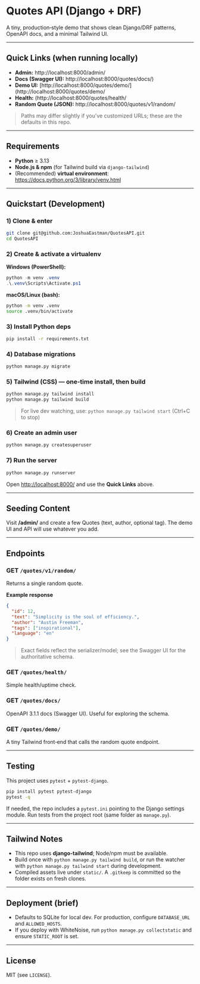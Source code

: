 # Quotes API (Django + DRF)

A tiny, production‑style demo that shows clean Django/DRF patterns, OpenAPI docs, and a minimal Tailwind UI.

---

## Quick Links (when running locally)

* **Admin:** http://localhost:8000/admin/
* **Docs (Swagger UI):** http://localhost:8000/quotes/docs/)
* **Demo UI:** [http://localhost:8000/quotes/demo/](http://localhost:8000/quotes/demo/
* **Health:** (http://localhost:8000/quotes/health/
* **Random Quote (JSON):** http://localhost:8000/quotes/v1/random/

> Paths may differ slightly if you’ve customized URLs; these are the defaults in this repo.

---

## Requirements

* **Python** ≥ 3.13
* **Node.js & npm** (for Tailwind build via `django-tailwind`)
* (Recommended) **virtual environment**: https://docs.python.org/3/library/venv.html

---

## Quickstart (Development)

### 1) Clone & enter

```bash
git clone git@github.com:JoshuaEastman/QuotesAPI.git
cd QuotesAPI
```

### 2) Create & activate a virtualenv

**Windows (PowerShell):**

```powershell
python -m venv .venv
.\.venv\Scripts\Activate.ps1
```

**macOS/Linux (bash):**

```bash
python -m venv .venv
source .venv/bin/activate
```

### 3) Install Python deps

```bash
pip install -r requirements.txt
```

### 4) Database migrations

```bash
python manage.py migrate
```

### 5) Tailwind (CSS) — one‑time install, then build

```bash
python manage.py tailwind install
python manage.py tailwind build
```

> For live dev watching, use: `python manage.py tailwind start` (Ctrl+C to stop)

### 6) Create an admin user

```bash
python manage.py createsuperuser
```

### 7) Run the server

```bash
python manage.py runserver
```

Open [http://localhost:8000/](http://localhost:8000/) and use the **Quick Links** above.

---

## Seeding Content

Visit **/admin/** and create a few Quotes (text, author, optional tag). The demo UI and API will use whatever you add.

---

## Endpoints

### GET `/quotes/v1/random/`

Returns a single random quote.

**Example response**

```json
{
  "id": 12,
  "text": "Simplicity is the soul of efficiency.",
  "author": "Austin Freeman",
  "tags": ["inspirational"],
  "language": "en"
}
```

> Exact fields reflect the serializer/model; see the Swagger UI for the authoritative schema.

### GET `/quotes/health/`

Simple health/uptime check.

### GET `/quotes/docs/`

OpenAPI 3.1.1 docs (Swagger UI). Useful for exploring the schema.

### GET `/quotes/demo/`

A tiny Tailwind front‑end that calls the random quote endpoint.

---

## Testing

This project uses `pytest` + `pytest-django`.

```bash
pip install pytest pytest-django
pytest -q
```

If needed, the repo includes a `pytest.ini` pointing to the Django settings module. Run tests from the project root (same folder as `manage.py`).

---

## Tailwind Notes

* This repo uses **django-tailwind**; Node/npm must be available.
* Build once with `python manage.py tailwind build`, or run the watcher with `python manage.py tailwind start` during development.
* Compiled assets live under `static/`. A `.gitkeep` is committed so the folder exists on fresh clones.

---

## Deployment (brief)

* Defaults to SQLite for local dev. For production, configure `DATABASE_URL` and `ALLOWED_HOSTS`.
* If you deploy with WhiteNoise, run `python manage.py collectstatic` and ensure `STATIC_ROOT` is set.

---

## License

MIT (see `LICENSE`).
